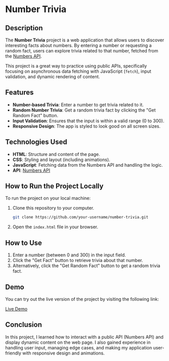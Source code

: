 # Number Trivia

## Description

The **Number Trivia** project is a web application that allows users to discover interesting facts about numbers. By entering a number or requesting a random fact, users can explore trivia related to that number, fetched from the [Numbers API](http://numbersapi.com/).

This project is a great way to practice using public APIs, specifically focusing on asynchronous data fetching with JavaScript (`fetch`), input validation, and dynamic rendering of content.

## Features

- **Number-based Trivia**: Enter a number to get trivia related to it.
- **Random Number Trivia**: Get a random trivia fact by clicking the "Get Random Fact" button.
- **Input Validation**: Ensures that the input is within a valid range (0 to 300).
- **Responsive Design**: The app is styled to look good on all screen sizes.

## Technologies Used

- **HTML**: Structure and content of the page.
- **CSS**: Styling and layout (including animations).
- **JavaScript**: Fetching data from the Numbers API and handling the logic.
- **API**: [Numbers API](https://rapidapi.com/)

## How to Run the Project Locally

To run the project on your local machine:

1. Clone this repository to your computer.
   ```bash
   git clone https://github.com/your-username/number-trivia.git
   ```
2. Open the `index.html` file in your browser.

## How to Use

1. Enter a number (between 0 and 300) in the input field.
2. Click the "Get Fact" button to retrieve trivia about that number.
3. Alternatively, click the "Get Random Fact" button to get a random trivia fact.

## Demo

You can try out the live version of the project by visiting the following link:

[Live Demo](https://sahiltwitz.github.io/Numbers-Trivia-App/)

## Conclusion

In this project, I learned how to interact with a public API (Numbers API) and display dynamic content on the web page. I also gained experience in handling user input, managing edge cases, and making my application user-friendly with responsive design and animations.
